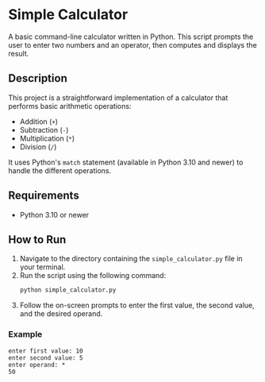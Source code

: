 # Simple Calculator

A basic command-line calculator written in Python. This script prompts the user to enter two numbers and an operator, then computes and displays the result.

## Description

This project is a straightforward implementation of a calculator that performs basic arithmetic operations:
- Addition (`+`)
- Subtraction (`-`)
- Multiplication (`*`)
- Division (`/`)

It uses Python's `match` statement (available in Python 3.10 and newer) to handle the different operations.

## Requirements

- Python 3.10 or newer

## How to Run

1.  Navigate to the directory containing the `simple_calculator.py` file in your terminal.
2.  Run the script using the following command:
    ```sh
    python simple_calculator.py
    ```
3.  Follow the on-screen prompts to enter the first value, the second value, and the desired operand.

### Example
```
enter first value: 10
enter second value: 5
enter operand: *
50
```
